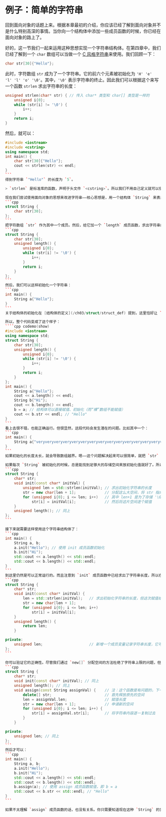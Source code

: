 # 例子：简单的字符串

回到面向对象的话题上来。根据本章最初的介绍，你应该已经了解到面向对象并不是什么特别高深的事情。当你向一个结构体中添加一些成员函数的时候，你已经在面向对象的路上了。

好的，这一节我们一起来运用这种思想实现一个字符串结构体。在第四章中，我们已经了解到一个 `char` 数组可以当做一个 [C 风格字符串](/ch04/array/c_string)来使用。我们回顾一下：
```cpp
char str[30]{"Hello"};
```
此时，字符数组 `str` 成为了一个字符串。它的前六个元素被初始化为 `'H' 'e' 'l' 'l' 'o' '\0'`。其中，`'\0'` 表示字符串的终止。因此我们可以根据这个来写一个函数 `strlen` 求出字符串的长度：
```cpp
unsigned strlen(char* str) { // 传入 char* 类型和 char[] 类型是一样的
    unsigned i{0};
    while (str[i] != '\0') {
        i++;
    }
    return i;
}
```
然后，就可以：
````cpp codemo(show)
#include <iostream>
#include <cstring>
using namespace std;
int main() {
    char str[30]{"Hello"};
    cout << strlen(str) << endl;
}
```
得到字符串 `"Hello"` 的长度为 `5`。

> `strlen` 是标准库的函数，声明于头文件 `<cstring>`。所以我们不用自己定义就可以使用它。

现在我们尝试使用面向对象的思想来改进字符串——核心思想是，用一个结构体 `String` 来表示字符串。那么，可以这样做
```cpp
struct String {
    char str[30];
};
```
把字符数组 `str` 作为其中一个成员。然后，给它加一个 `length` 成员函数，求出字符串的长度：
```cpp
struct String {
    char str[30];
    unsigned length() {
        unsigned i{0};
        while (str[i] != '\0') {
            i++;
        }
        return i;
    }
};
```
然后，我们可以这样初始化一个字符串：
```cpp
int main() {
    String a{"Hello"};
}
```
关于结构体的初始化在 [结构体的定义](/ch03/struct/struct_def) 提到，这里恰好让 `"Hello"` 初始化值初始化第一个成员 `str`。结构体中的函数不用初始化，会被忽略。

所以，整个代码变成了这个样子：
````cpp codemo(show)
#include <iostream>
using namespace std;
struct String {
    char str[30];
    unsigned length() {
        unsigned i{0};
        while (str[i] != '\0') {
            i++;
        }
        return i;
    }
};
int main() {
    String a{"Hello"};
    cout << a.length() << endl;
    String b{"Hi"};
    cout << b.length() << endl;
    b = a; // 结构体可以直接赋值、初始化（而“裸”数组不能赋值）
    cout << b.str << endl; // "Hello" 
}
```
看上去很不错，也能正确运行。但很显然，这段代码会发生潜在的问题。比如其中一个：
```cpp
int main() {
    String a{"veryveryveryveryveryveryveryveryveryveryveryveryveryveryverylongstring"};
}
```
如果初始化的长度太长，就会导致数组越界。嗯——这个问题解决起来可以很简单，就把 `str` 数组的大小变大就好了，比如大到 `char str[50];`。但保不齐之后会用到 `100` 位长的字符串，然后又不够了。所以仅仅增加 `str` 数组的大小并不是最完美的解决方案。

如果每次 `String` 被初始化的时候，总是能找到足够大的存储空间来放初始化值就好了。所以，[`new[]` 运算符](/ch04/list/arr_new_del)可以帮助我们做这件事情。利用它，我们这样改进 `String` 结构体：
```cpp
struct String {
    char* str;
    void init(const char* initVal) {
        unsigned len = std::strlen(initVal); // 求出初始化字符串的长度
        str = new char[len + 1];             // 分配这么大空间，将 str 指向它；
        for (unsigned i{0}; i <= len; i++)   // 其中 len+1 是为了存储 '\0' 结尾
            str[i] = initVal[i];             // 然后将这片空间逐个赋值
    }
    unsigned length(); // 同上
};
```

接下来就需要这样使用这个字符串结构体了：
```cpp
int main() {
    String a, b;
    a.init("Hello"); // 使用 init 成员函数初始化
    b.init("Hi");
    std::cout << a.length() << std::endl;
    std::cout << b.length() << std::endl;
}
```
到这里仍然是可以正常运行的。而且注意到 `init` 成员函数中已经求出了字符串长度，所以在 `length` 成员函数中不必再次计算。通过增加一个“私有”成员，可以改进成这个样子：
```cpp
struct String {
    char* str;
    void init(const char* initVal) {
        len = std::strlen(initVal);   // 求出初始化字符串的长度，但这次赋值给成员变量
        str = new char[len + 1];
        for (unsigned i{0}; i <= len; i++)
            str[i] = initVal[i];
    }
    unsigned length() {
        return len;
    }

private:
    unsigned len;                     // 新增一个成员变量记录字符串长度，它可以是“私有的”
};
```

你可以验证它的正确性。尽管我们通过 `new[]` 分配空间的方法杜绝了字符串上限的问题，但这样做却引入了大量的新问题。比如如果想对这样的一个 `String` 类型变量进行赋值是行不通的。为此我们恐怕还要写一个赋值函数：
```cpp
struct String {
    char* str;
    void init(const char* initVal); // 同上
    unsigned length(); // 同上
    void assign(const String assignVal) {    // 注：这个函数是有问题的，下一章将修复
        delete[] str;                        // 首先释放原先的空间
        len = assignVal.len;                 // 赋值长度
        str = new char[len + 1];             // 申请新的空间
        for (unsigned i{0}; i <= len; i++) {
            str[i] = assignVal.str[i];       // 将字符串内容逐一复制过去
        }
    }

private:
    unsigned len; // 同上
};
```
然后才可以：
```cpp
int main() {
    String a, b;
    a.init("Hello");
    b.init("Hi");
    std::cout << a.length() << std::endl;
    std::cout << b.length() << std::endl;
    b.assign(a); // 使用 assign 成员函数赋值，即 b = a
    std::cout << b.str << std::endl; // "Hello" 
}
```

如果不太理解 `assign` 成员函数的话，也没有关系。你只需要知道现在这种 `String` 的实现并不完美，不论是赋值还是初始化都需要通过一些自定义的函数才能做到。所以我们希望能够简化这些操作——下一节的构造函数将为我们做简化初始化的工作。
